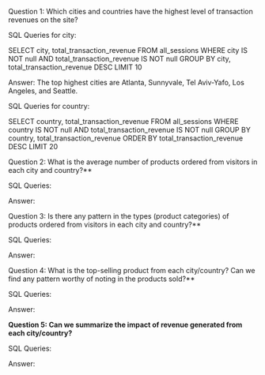 Question 1: Which cities and countries have the highest level of transaction revenues on the site?

SQL Queries for city:

SELECT city, total_transaction_revenue 
FROM all_sessions
WHERE city IS NOT null AND
    total_transaction_revenue IS NOT null
GROUP BY city, total_transaction_revenue DESC
LIMIT 10

Answer: The top highest cities are Atlanta, Sunnyvale, Tel Aviv-Yafo, Los Angeles, and Seattle.

SQL Queries for country:

SELECT country, total_transaction_revenue 
FROM all_sessions
WHERE country IS NOT null AND
    total_transaction_revenue IS NOT null
GROUP BY country, total_transaction_revenue
ORDER BY total_transaction_revenue DESC
LIMIT 20


Question 2: What is the average number of products ordered from visitors in each city and country?**


SQL Queries:



Answer:





Question 3: Is there any pattern in the types (product categories) of products ordered from visitors in each city and country?**


SQL Queries:



Answer:





Question 4: What is the top-selling product from each city/country? Can we find any pattern worthy of noting in the products sold?**


SQL Queries:



Answer:





**Question 5: Can we summarize the impact of revenue generated from each city/country?**

SQL Queries:



Answer:







